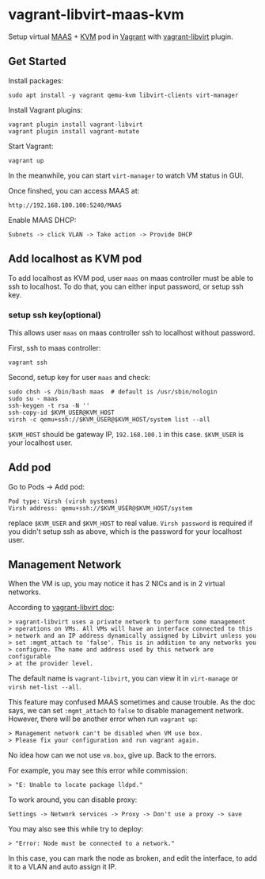 # vagrant-libvirt-maas-kvm

Setup virtual [MAAS](https://maas.io/) + [KVM](https://www.linux-kvm.org/page/Main_Page) pod in [Vagrant](https://www.vagrantup.com/) with [vagrant-libvirt](https://github.com/vagrant-libvirt/vagrant-libvirt) plugin.

## Get Started

Install packages:

    sudo apt install -y vagrant qemu-kvm libvirt-clients virt-manager

Install Vagrant plugins:

    vagrant plugin install vagrant-libvirt
    vagrant plugin install vagrant-mutate

Start Vagrant:

    vagrant up

In the meanwhile, you can start `virt-manager` to watch VM status in GUI.

Once finshed, you can access MAAS at:

    http://192.168.100.100:5240/MAAS

Enable MAAS DHCP:

    Subnets -> click VLAN -> Take action -> Provide DHCP


## Add localhost as KVM pod

To add localhost as KVM pod, user `maas` on maas controller must be able to ssh to localhost.
To do that, you can either input password, or setup ssh key.

### setup ssh key(optional)

This allows user `maas` on maas controller ssh to localhost without password.

First, ssh to maas controller:

    vagrant ssh

Second, setup key for user `maas` and check:

    sudo chsh -s /bin/bash maas  # default is /usr/sbin/nologin
    sudo su - maas
    ssh-keygen -t rsa -N ''
    ssh-copy-id $KVM_USER@KVM_HOST
    virsh -c qemu+ssh://$KVM_USER@$KVM_HOST/system list --all

`$KVM_HOST` should be gateway IP, `192.168.100.1` in this case.
`$KVM_USER` is your localhost user.

## Add pod

Go to Pods -> Add pod:

    Pod type: Virsh (virsh systems)
    Virsh address: qemu+ssh://$KVM_USER@$KVM_HOST/system

replace `$KVM_USER` and `$KVM_HOST` to real value.
`Virsh password` is required if you didn't setup ssh as above,
which is the password for your localhost user.

## Management Network

When the VM is up, you may notice it has 2 NICs and is in 2 virtual networks.

According to [vagrant-libvirt doc](https://github.com/vagrant-libvirt/vagrant-libvirt#management-network):

    > vagrant-libvirt uses a private network to perform some management
    > operations on VMs. All VMs will have an interface connected to this
    > network and an IP address dynamically assigned by Libvirt unless you
    > set :mgmt_attach to 'false'. This is in addition to any networks you
    > configure. The name and address used by this network are configurable
    > at the provider level.

The default name is `vagrant-libvirt`, you can view it in `virt-manage` or `virsh net-list --all`.

This feature may confused MAAS sometimes and cause trouble.
As the doc says, we can set `:mgmt_attach` to `false` to disable management network.
However, there will be another error when run `vagrant up`:

    > Management network can't be disabled when VM use box.
    > Please fix your configuration and run vagrant again.

No idea how can we not use `vm.box`, give up.
Back to the errors.

For example, you may see this error while commission:

    > "E: Unable to locate package lldpd."

To work around, you can disable proxy:

    Settings -> Network services -> Proxy -> Don't use a proxy -> save

You may also see this while try to deploy:

    > "Error: Node must be connected to a network."

In this case, you can mark the node as broken, and edit the interface,
to add it to a VLAN and auto assign it IP.
